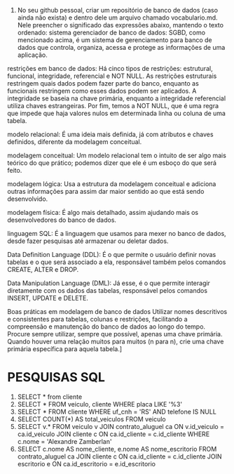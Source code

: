 1) No seu github pessoal, criar um repositório de banco de dados (caso ainda não exista) e dentro dele um arquivo chamado vocabulario.md. Nele preencher o significado das expressões abaixo, mantendo o texto ordenado:
sistema gerenciador de banco de dados:
SGBD, como mencionado acima, é um sistema de gerenciamento para banco de dados que controla, organiza, acessa e protege as informações de uma aplicação.

restrições em banco de dados:
Há cinco tipos de restrições: estrutural, funcional, integridade, referencial e NOT NULL. As restrições estruturais restringem quais dados podem fazer parte do banco, enquanto as funcionais restringem como esses dados podem ser aplicados. A integridade se baseia na chave primária, enquanto a integridade referencial utiliza chaves estrangeiras. Por fim, temos a NOT NULL, que é uma regra que impede que haja valores nulos em determinada linha ou coluna de uma tabela.

modelo relacional:
É uma ideia mais definida, já com atributos e chaves definidos, diferente da modelagem conceitual.

modelagem conceitual:
Um modelo relacional tem o intuito de ser algo mais teórico do que prático; podemos dizer que ele é um esboço do que será feito.

modelagem lógica:
Usa a estrutura da modelagem conceitual e adiciona outras informações para assim dar maior sentido ao que está sendo desenvolvido.

modelagem física:
É algo mais detalhado, assim ajudando mais os desenvolvedores do banco de dados.

linguagem SQL:
É a linguagem que usamos para mexer no banco de dados, desde fazer pesquisas até armazenar ou deletar dados.

Data Definition Language (DDL):
É o que permite o usuário definir novas tabelas e o que será associado a ela, responsável também pelos comandos CREATE, ALTER e DROP.

Data Manipulation Language (DML):
Já esse, é o que permite interagir diretamente com os dados das tabelas, responsável pelos comandos INSERT, UPDATE e DELETE.

Boas práticas em modelagem de banco de dados
Utilizar nomes descritivos e consistentes para tabelas, colunas e restrições, facilitando a compreensão e manutenção do banco de dados ao longo do tempo.
Procure sempre utilizar, sempre que possível, apenas uma chave primária. Quando houver uma relação muitos para muitos (n para n), crie uma chave primária específica para aquela tabela.]

# PESQUISAS SQL

1) SELECT * from cliente
2) SELECT * FROM veiculo, cliente WHERE placa LIKE '%3'
3) SELECT * FROM cliente WHERE uf_cnh = 'RS' AND telefone IS NULL
5) SELECT COUNT(*) AS total_veiculos FROM veiculo
6) SELECT v.* FROM veiculo v JOIN contrato_aluguel ca ON v.id_veiculo = ca.id_veiculo JOIN cliente c ON ca.id_cliente = c.id_cliente WHERE c.nome = 'Alexandre Zamberlan'
7) SELECT c.nome AS nome_cliente, e.nome AS nome_escritorio FROM contrato_aluguel ca JOIN cliente c ON ca.id_cliente = c.id_cliente JOIN escritorio e ON ca.id_escritorio = e.id_escritorio
